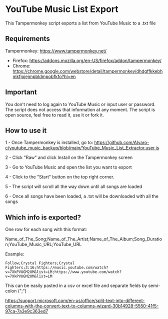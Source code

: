 
# YouTube Music List Export

This Tampermonkey script exports a list from YouTube Music to a .txt file




## Requirements

Tampermonkey: https://www.tampermonkey.net/
- Firefox: https://addons.mozilla.org/en-US/firefox/addon/tampermonkey/
- Chrome: https://chrome.google.com/webstore/detail/tampermonkey/dhdgffkkebhmkfjojejmpbldmpobfkfo?hl=en

## Important

You don't need to log again to YouTube Music or input user or password. The script does not access that information at any moment.
The script is open source, feel free to read it, use it or fork it.

## How to use it

1 - Once Tampermonkey is installed, go to: https://github.com/Alvaro-c/youtube_music_backup/blob/main/YouTube_Music_List_Extractor.user.js

2 - Click "Raw" and click Install on the Tampermonkey screen 

3 - Go to YouTube Music and open the list you want to export

4 - Click to the "Start" button on the top right corner. 

5 - The script will scroll all the way down until all songs are loaded

6 - Once all songs have been loaded, a .txt will be downloaded with all the songs


## Which info is exported?

One row for each song with this format: 

Name_of_The_Song;Name_of_The_Artist;Name_of_The_Album;Song_Duration;YouTube_Music_URL;YouTube_URL

Example: 

```Follow;Crystal Fighters;Crystal Fighters;3:16;https://music.youtube.com/watch?v=7XkPVUGM2UM&list=LM;https://www.youtube.com/watch?v=7XkPVUGM2UM&list=LM  ```

This can be easily pasted in a csv or excel file and separate fields by semi-colon (";")

https://support.microsoft.com/en-us/office/split-text-into-different-columns-with-the-convert-text-to-columns-wizard-30b14928-5550-41f5-97ca-7a3e9c363ed7
